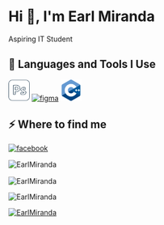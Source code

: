 <h1>Hi 👋, I'm Earl Miranda</h1>
<p>Aspiring IT Student</p>
<h2>🚀 Languages and Tools I Use</h2>
<p><a target="_blank" href="https://raw.githubusercontent.com/devicons/devicon/master/icons/photoshop/photoshop-line.svg" style="display: inline-block;"><img src="https://raw.githubusercontent.com/devicons/devicon/master/icons/photoshop/photoshop-line.svg" alt="photoshop" width="42" height="42" /></a>
<a target="_blank" href="https://www.vectorlogo.zone/logos/figma/figma-icon.svg" style="display: inline-block;"><img src="https://www.vectorlogo.zone/logos/figma/figma-icon.svg" alt="figma" width="42" height="42" /></a>
<a target="_blank" href="https://raw.githubusercontent.com/devicons/devicon/master/icons/cplusplus/cplusplus-original.svg" style="display: inline-block;"><img src="https://raw.githubusercontent.com/devicons/devicon/master/icons/cplusplus/cplusplus-original.svg" alt="cplusplus" width="42" height="42" /></a></p>
<h2>⚡️ Where to find me</h2>
<p><a target="_blank" href="https://www.facebook.com/earlmirandawork" style="display: inline-block;"><img src="https://img.shields.io/badge/facebook-logo?style=for-the-badge&logo=facebook&logoColor=white&color=%230866ff" alt="facebook" /></a></p>
<p><img align="center" src="https://github-readme-stats.vercel.app/api?username=EarlMiranda&show_icons=true&locale=en" alt="EarlMiranda" /></p>
<p><img align="center" src="https://github-readme-streak-stats.herokuapp.com/?user=EarlMiranda&" alt="EarlMiranda" /></p>
<p><img src="https://github-readme-stats.vercel.app/api/top-langs?username=EarlMiranda&show_icons=true&locale=en&layout=compact" alt="EarlMiranda" /></p>
<p><a href="https://github.com/ryo-ma/github-profile-trophy"><img src="https://github-profile-trophy.vercel.app/?username=EarlMiranda" alt="EarlMiranda" /></a></p>
